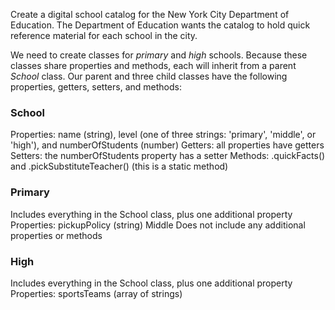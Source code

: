 Create a digital school catalog for the New York City Department of Education. The Department of Education wants the catalog to hold quick reference material for each school in the city.

We need to create classes for *primary* and *high* schools. Because these classes share properties and methods, each will inherit from a parent *School* class. Our parent and three child classes have the following properties, getters, setters, and methods:

### School
Properties: name (string), level (one of three strings: 'primary', 'middle', or 'high'), and numberOfStudents (number)
Getters: all properties have getters
Setters: the numberOfStudents property has a setter
Methods: .quickFacts() and .pickSubstituteTeacher() (this is a static method)
### Primary
Includes everything in the School class, plus one additional property
Properties: pickupPolicy (string)
Middle
Does not include any additional properties or methods
### High
Includes everything in the School class, plus one additional property
Properties: sportsTeams (array of strings)